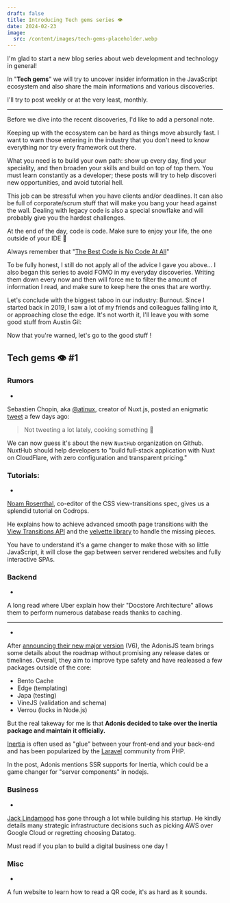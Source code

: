 ```yaml
---
draft: false
title: Introducing Tech gems series 👁️
date: 2024-02-23
image:
  src: /content/images/tech-gems-placeholder.webp
---
```


I'm glad to start a new blog series about web development and technology in general!

In "**Tech gems**" we will try to uncover insider information in the JavaScript ecosystem and also share the main informations and various discoveries.

I'll try to post weekly or at the very least, monthly.

<!--more-->

---

Before we dive into the recent discoveries, I'd like to add a personal note.

Keeping up with the ecosystem can be hard as things move absurdly fast. I want to warn those entering in the industry that you don't need to know everything nor try every framework out there.

What you need is to build your own path: show up every day, find your speciality, and then broaden your skills and build on top of top them.
You must learn constantly as a developer; these posts will try to help discoveri new opportunities, and avoid tutorial hell.

This job can be stressful when you have clients and/or deadlines. It can also be full of corporate/scrum stuff that will make you bang your head against the wall. Dealing with legacy code is also a special snowflake and will probably give you the hardest challenges.

At the end of the day, code is code. Make sure to enjoy your life, the one outside of your IDE 🤭

Always remember that "[The Best Code is No Code At All](https://blog.codinghorror.com/the-best-code-is-no-code-at-all/)"

To be fully honest, I still do not apply all of the advice I gave you above... I also began this series to avoid FOMO in my everyday discoveries. Writing them down every now and then will force me to filter the amount of information I read, and make sure to keep here the ones that are worthy.

Let's conclude with the biggest taboo in our industry: Burnout. Since I started back in 2019, I saw a lot of my friends and colleagues falling into it, or approaching close the edge.
It's not worth it, I'll leave you with some good stuff from Austin Gil:

<RichLink href="https://austingil.com/work-life-balance/" title="On Work-Life Balance, Depression, & Purpose"></RichLink>

Now that you're warned, let's go to the good stuff !

## Tech gems 👁️ #1

### Rumors

- <RichLink href="https://github.com/nuxt-hub" title="NuxtHub on Github"></RichLink>

Sebastien Chopin, aka [@atinux](https://twitter.com/Atinux), creator of Nuxt.js, posted an enigmatic [tweet](https://twitter.com/Atinux/status/1757796143864394155) a few days ago:
> Not tweeting a lot lately, cooking something 🍰

We can now guess it's about the new `NuxtHub` organization on Github. NuxtHub should help developers to "build full-stack application with Nuxt on CloudFlare, with zero configuration and transparent pricing."


### Tutorials:

- <RichLink href="https://tympanus.net/codrops/2024/01/19/making-css-view-transitions-easy-with-velvette/" title="Making CSS View Transitions Easy with Velvette
"></RichLink>

[Noam Rosenthal](https://www.linkedin.com/in/noamrosenthal), co-editor of the CSS view-transitions spec, gives us a splendid tutorial on Codrops.

He explains how to achieve advanced smooth page transitions with the [View Transitions API](https://developer.mozilla.org/en-US/docs/Web/API/View_Transitions_API) and the [velvette library](https://github.com/noamr/velvette) to handle the missing pieces.

You have to understand it's a game changer to make those with so little JavaScript, it will close the gap between server rendered websites and fully interactive SPAs.

### Backend

- <RichLink href="https://www.uber.com/en-FR/blog/how-uber-serves-over-40-million-reads-per-second-using-an-integrated-cache/" title="How Uber Serves Over 40 Million Reads Per Second from Online Storage Using an Integrated Cache
"></RichLink>

A long read where Uber explain how their "Docstore Architecture" allows them to perform numerous database reads thanks to caching.

---

- <RichLink href="https://adonisjs.com/blog/future-plans-for-adonisjs-6" title="Future plans for AdonisJS v6
"></RichLink>

After [announcing their new major version](https://adonisjs.com/blog/adonisjs-v6-announcement) (V6), the AdonisJS team brings some details about the roadmap without promising any release dates or timelines.
Overall, they aim to improve type safety and have realeased a few packages outside of the core:
- Bento Cache
- Edge (templating)
- Japa (testing)
- VineJS (validation and schema)
- Verrou (locks in Node.js)

But the real takeway for me is that **Adonis decided to take over the inertia package and maintain it officially.**

[Inertia](https://inertiajs.com/) is often used as "glue" between your front-end and your back-end and has been popularized by the [Laravel](https://laravel.com/) community from PHP.

In the post, Adonis mentions SSR supports for Inertia, which could be a game changer for "server components" in nodejs.

### Business

- <RichLink href="https://cep.dev/posts/every-infrastructure-decision-i-endorse-or-regret-after-4-years-running-infrastructure-at-a-startup/" title="(Almost) Every infrastructure decision I endorse or regret after 4 years running infrastructure at a startup
"></RichLink>

[Jack Lindamood](https://cep.dev/) has gone through a lot while building his startup. He kindly details many strategic infrastructure decisions such as picking AWS over Google Cloud or regretting choosing Datatog.

Must read if you plan to build a digital business one day !

### Misc


- <RichLink href="https://qr.blinry.org" title="qr.blinry.org"></RichLink>

A fun website to learn how to read a QR code, it's as hard as it sounds.